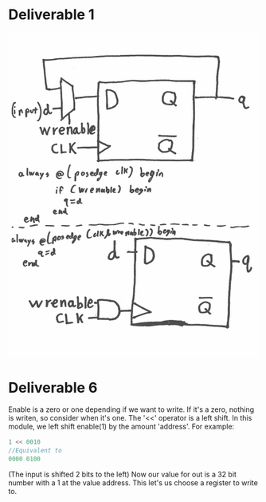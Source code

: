 # Deliverable 1
![Circuit Diagrams](./deliverable1.jpg)

# Deliverable 6
Enable is a zero or one depending if we want to write. If it's a zero, nothing is writen, so consider when it's one.
The '<<' operator is a left shift. In this module, we left shift enable(1) by the amount 'address'.
For example: 
```Verilog
1 << 0010 
//Equivalent to
0000 0100
```
(The input is shifted 2 bits to the left)
Now our value for out is a 32 bit number with a 1 at the value address. This let's us choose a register to write to.
